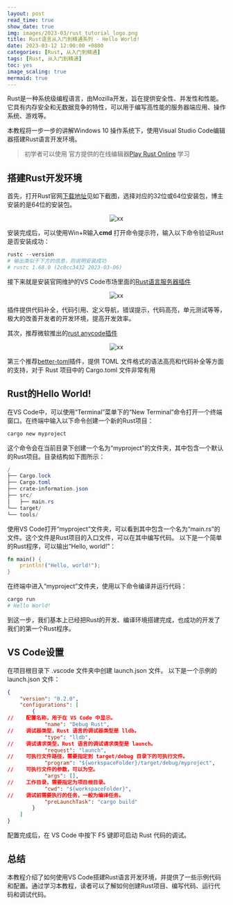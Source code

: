 ```yaml
---
layout: post
read_time: true
show_date: true
img: images/2023-03/rust_tutorial_logo.png
title: Rust语言从入门到精通系列 - Hello World!
date: 2023-03-12 12:00:00 +0800
categories: [Rust, 从入门到精通]
tags: [Rust, 从入门到精通]
toc: yes
image_scaling: true
mermaid: true
---
```


Rust是一种系统级编程语言，由Mozilla开发，旨在提供安全性、并发性和性能。它具有内存安全和无数据竞争的特性，可以用于编写高性能的服务器端应用、操作系统、游戏等。

本教程将一步一步的讲解Windows 10 操作系统下，使用Visual Studio Code编辑器搭建Rust语言开发环境。

> 初学者可以使用 官方提供的在线编辑器[Play Rust Online](https://play.rust-lang.org/?version=stable&mode=debug&edition=2021) 学习

## 搭建Rust开发环境

首先，打开Rust官网[下载地址](<https://www.rust-lang.org/learn/get-started>)见如下截图，选择对应的32位或64位安装包，博主安装的是64位的安装包。

<div align="center"><img src="{{site.baseurl}}images/{{page.date | date: "%Y-%m"}}/rust_download.png" alt="xx" class="image-click-scaling"/></div>

安装完成后，可以使用Win+R输入**cmd** 打开命令提示符，输入以下命令验证Rust是否安装成功：
```powershell
rustc --version
# 输出类似于下方的信息，则说明安装成功
# rustc 1.68.0 (2c8cc3432 2023-03-06)
```

接下来就是安装官网维护的VS Code市场里面的[Rust语言服务器插件](https://marketplace.visualstudio.com/items?itemName=rust-lang.rust-analyzer)

<div align="center"><img src="{{site.baseurl}}images/{{page.date | date: "%Y-%m"}}/rust_analyzer_plugin.png" alt="xx" class="image-click-scaling"/></div>

插件提供代码补全，代码引用、定义导航，错误提示，代码高亮，单元测试等等，极大的改善开发者的开发环境，提高开发效率。

其次，推荐微软推出的[rust anycode插件](https://marketplace.visualstudio.com/items?itemName=ms-vscode.anycode-rust)

<div align="center"><img src="{{site.baseurl}}images/{{page.date | date: "%Y-%m"}}/rust_anucode_rust_plugin.png
" alt="xx" class="image-click-scaling"/></div>

第三个推荐[better-toml](https://marketplace.visualstudio.com/items?itemName=bungcip.better-toml)插件，提供 TOML 文件格式的语法高亮和代码补全等方面的支持，对于 Rust 项目中的 Cargo.toml 文件非常有用



## Rust的Hello World!

在VS Code中，可以使用“Terminal”菜单下的“New Terminal”命令打开一个终端窗口。在终端中输入以下命令创建一个新的Rust项目：

```rust
cargo new myproject
```

这个命令会在当前目录下创建一个名为“myproject”的文件夹，其中包含一个默认的Rust项目。目录结构如下图所示：

```powershell
/
├── Cargo.lock
├── Cargo.toml
├── crate-information.json
├── src/
│   ├── main.rs
└── target/
└── tools/
```

使用VS Code打开“myproject”文件夹，可以看到其中包含一个名为“main.rs”的文件。这个文件是Rust项目的入口文件，可以在其中编写代码。
以下是一个简单的Rust程序，可以输出“Hello, world!”：
```rust
fn main() {
    println!("Hello, world!");
}
```

在终端中进入“myproject”文件夹，使用以下命令编译并运行代码：
```powershell
cargo run
# Hello World!
```

到这一步，我们基本上已经把Rust的开发、编译环境搭建完成，也成功的开发了我们的第一个Rust程序。

## VS Code设置

在项目根目录下 .vscode 文件夹中创建 launch.json 文件。
以下是一个示例的 launch.json 文件：
```json
{
    "version": "0.2.0",
    "configurations": [
        {
//    配置名称，用于在 VS Code 中显示。
            "name": "Debug Rust",
//    调试器类型，Rust 语言的调试器类型是 lldb。
            "type": "lldb",
//    调试请求类型，Rust 语言的调试请求类型是 launch。
            "request": "launch",
//    可执行文件路径，需要指定到 target/debug 目录下的可执行文件。
            "program": "${workspaceFolder}/target/debug/myproject",
//    可执行文件的参数，可以为空。
            "args": [],
//    工作目录，需要指定为项目根目录。
            "cwd": "${workspaceFolder}",
//    调试前需要执行的任务，一般为编译任务。
            "preLaunchTask": "cargo build"
        }
    ]
}
```

配置完成后，在 VS Code 中按下 F5 键即可启动 Rust 代码的调试。


## 总结

本教程介绍了如何使用VS Code搭建Rust语言开发环境，并提供了一些示例代码和配置。通过学习本教程，读者可以了解如何创建Rust项目、编写代码、运行代码和调试代码。



